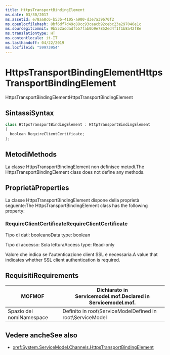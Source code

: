 ```yaml
---
title: HttpsTransportBindingElement
ms.date: 03/30/2017
ms.assetid: e78aa8c6-b53b-4105-a900-d3e7a39670f2
ms.openlocfilehash: 8bf6df7d49c88cc93caacb92cebc23a297046e1c
ms.sourcegitcommit: 9b552addadfb57fab0b9e7852ed4f1f1b8a42f8e
ms.translationtype: HT
ms.contentlocale: it-IT
ms.lasthandoff: 04/22/2019
ms.locfileid: "59973954"
---
```

# <a name="httpstransportbindingelement"></a><span data-ttu-id="46a12-102">HttpsTransportBindingElement</span><span class="sxs-lookup"><span data-stu-id="46a12-102">HttpsTransportBindingElement</span></span>
<span data-ttu-id="46a12-103">HttpsTransportBindingElement</span><span class="sxs-lookup"><span data-stu-id="46a12-103">HttpsTransportBindingElement</span></span>  
  
## <a name="syntax"></a><span data-ttu-id="46a12-104">Sintassi</span><span class="sxs-lookup"><span data-stu-id="46a12-104">Syntax</span></span>  
  
```csharp  
class HttpsTransportBindingElement : HttpTransportBindingElement  
{  
  boolean RequireClientCertificate;  
};  
```  
  
## <a name="methods"></a><span data-ttu-id="46a12-105">Metodi</span><span class="sxs-lookup"><span data-stu-id="46a12-105">Methods</span></span>  
 <span data-ttu-id="46a12-106">La classe HttpsTransportBindingElement non definisce metodi.</span><span class="sxs-lookup"><span data-stu-id="46a12-106">The HttpsTransportBindingElement class does not define any methods.</span></span>  
  
## <a name="properties"></a><span data-ttu-id="46a12-107">Proprietà</span><span class="sxs-lookup"><span data-stu-id="46a12-107">Properties</span></span>  
 <span data-ttu-id="46a12-108">La classe HttpsTransportBindingElement dispone della proprietà seguente:</span><span class="sxs-lookup"><span data-stu-id="46a12-108">The HttpsTransportBindingElement class has the following property:</span></span>  
  
### <a name="requireclientcertificate"></a><span data-ttu-id="46a12-109">RequireClientCertificate</span><span class="sxs-lookup"><span data-stu-id="46a12-109">RequireClientCertificate</span></span>  
 <span data-ttu-id="46a12-110">Tipo di dati: booleano</span><span class="sxs-lookup"><span data-stu-id="46a12-110">Data type: boolean</span></span>  
  
 <span data-ttu-id="46a12-111">Tipo di accesso: Sola lettura</span><span class="sxs-lookup"><span data-stu-id="46a12-111">Access type: Read-only</span></span>  
  
 <span data-ttu-id="46a12-112">Valore che indica se l'autenticazione client SSL è necessaria.</span><span class="sxs-lookup"><span data-stu-id="46a12-112">A value that indicates whether SSL client authentication is required.</span></span>  
  
## <a name="requirements"></a><span data-ttu-id="46a12-113">Requisiti</span><span class="sxs-lookup"><span data-stu-id="46a12-113">Requirements</span></span>  
  
|<span data-ttu-id="46a12-114">MOF</span><span class="sxs-lookup"><span data-stu-id="46a12-114">MOF</span></span>|<span data-ttu-id="46a12-115">Dichiarato in Servicemodel.mof.</span><span class="sxs-lookup"><span data-stu-id="46a12-115">Declared in Servicemodel.mof.</span></span>|  
|---------|-----------------------------------|  
|<span data-ttu-id="46a12-116">Spazio dei nomi</span><span class="sxs-lookup"><span data-stu-id="46a12-116">Namespace</span></span>|<span data-ttu-id="46a12-117">Definito in root\ServiceModel</span><span class="sxs-lookup"><span data-stu-id="46a12-117">Defined in root\ServiceModel</span></span>|  
  
## <a name="see-also"></a><span data-ttu-id="46a12-118">Vedere anche</span><span class="sxs-lookup"><span data-stu-id="46a12-118">See also</span></span>

- <xref:System.ServiceModel.Channels.HttpsTransportBindingElement>

